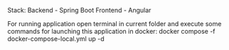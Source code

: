 Stack:
Backend - Spring Boot
Frontend - Angular

For running application open terminal in current folder and execute some commands for launching this application in docker:
docker compose -f docker-compose-local.yml up -d
